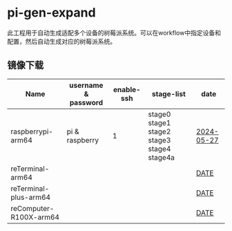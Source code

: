 # pi-gen-expand

此工程用于自动生成适配多个设备的树莓派系统。可以在workflow中指定设备和配置，然后自动生成对应的树莓派系统。

## 镜像下载

| Name                  |   username & password   | enable-ssh |        stage-list       |      date      |
|-----------------------|-------------------------|------------|-------------------------|----------------|
| raspberrypi-arm64     | pi & raspberry          | 1          | stage0 stage1 stage2 stage3 stage4 stage4a | [2024-05-27](https://github.com/is-qian/pi-gen/actions/runs/9251365866/artifacts/1540246794)|
| reTerminal-arm64      |                         |            |                         |   [DATE](NULL) |
| reTerminal-plus-arm64 |                         |            |                         |   [DATE](NULL) |
| reComputer-R100X-arm64|                         |            |                         |   [DATE](NULL) |

